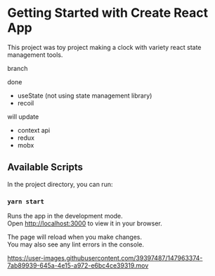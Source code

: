 # Getting Started with Create React App

This project was toy project making a clock with variety react state management tools.

branch

done
- useState (not using state management library)
- recoil

will update
- context api
- redux
- mobx

## Available Scripts

In the project directory, you can run:

### `yarn start`

Runs the app in the development mode.\
Open [http://localhost:3000](http://localhost:3000) to view it in your browser.

The page will reload when you make changes.\
You may also see any lint errors in the console.



https://user-images.githubusercontent.com/39397487/147963374-7ab89939-645a-4e15-a972-e6bc4ce39319.mov


